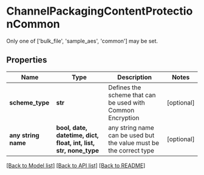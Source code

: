 # ChannelPackagingContentProtectionCommon

Only one of ['bulk_file', 'sample_aes', 'common'] may be set.

## Properties
Name | Type | Description | Notes
------------ | ------------- | ------------- | -------------
**scheme_type** | **str** | Defines the scheme that can be used with Common Encryption | [optional] 
**any string name** | **bool, date, datetime, dict, float, int, list, str, none_type** | any string name can be used but the value must be the correct type | [optional]

[[Back to Model list]](../README.md#documentation-for-models) [[Back to API list]](../README.md#documentation-for-api-endpoints) [[Back to README]](../README.md)


